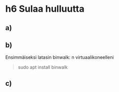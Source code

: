 # h6 Sulaa hulluutta

  ## a)

  ## b)
  Ensimmäiseksi latasin binwalk: n virtuaalikoneelleni<br>
  > sudo apt install binwalk

  ## c)
